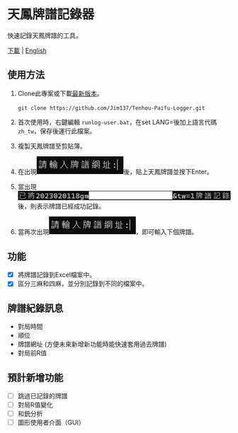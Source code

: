 # 天鳳牌譜記錄器

快速記錄天鳳牌譜的工具。

[下載](https://github.com/Jim137/Tenhou-Paifu-Logger/releases/latest) | [English](https://github.com/Jim137/Tenhou-Paifu-Logger/blob/master/README.md)
## 使用方法

1. Clone此專案或下載[最新版本](https://github.com/Jim137/Tenhou-Paifu-Logger/releases/latest)。
   
    `git clone https://github.com/Jim137/Tenhou-Paifu-Logger.git`
    
2. 首次使用時，右鍵編輯 `runlog-user.bat`，在set LANG=後加上語言代碼 `zh_tw`，保存後運行此檔案。
3. 複製天鳳牌譜至剪貼簿。
4. 在出現![1675260159266](image/README_zh/1675260159266.png)後，貼上天鳳牌譜並按下Enter。
5. 當出現![1675260331020](image/README_zh/1675260331020.png)後，則表示牌譜已經成功記錄。
6. 當再次出現![1675260159266](image/README_zh/1675260159266.png)，即可輸入下個牌譜。

## 功能
* [x] 將牌譜記錄到Excel檔案中。
* [x] 區分三麻和四麻，並分別記錄到不同的檔案中。

## 牌譜紀錄訊息

* 對局時間
* 順位
* 牌譜網址 (方便未來新增新功能時能快速套用過去牌譜)
* 對局前R值

## 預計新增功能

* [ ] 跳過已記錄的牌譜
* [ ] 對局R值變化
* [ ] 和銃分析
* [ ] 圖形使用者介面（GUI）

